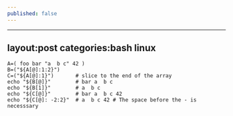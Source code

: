 ```yaml
---
published: false
---
```

---
layout:post
categories:bash linux
---
```
A=( foo bar "a  b c" 42 )
B=("${A[@]:1:2}")
C=("${A[@]:1}")       # slice to the end of the array
echo "${B[@]}"        # bar a  b c
echo "${B[1]}"        # a  b c
echo "${C[@]}"        # bar a  b c 42
echo "${C[@]: -2:2}"  # a  b c 42 # The space before the - is necesssary
```